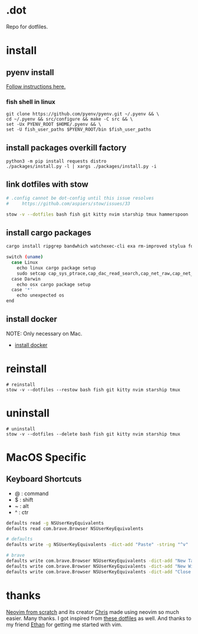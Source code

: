 # .dot

Repo for dotfiles.

# install

## pyenv install

[Follow instructions here.](https://github.com/pyenv/pyenv)

### fish shell in linux

```
git clone https://github.com/pyenv/pyenv.git ~/.pyenv && \
cd ~/.pyenv && src/configure && make -C src && \
set -Ux PYENV_ROOT $HOME/.pyenv && \
set -U fish_user_paths $PYENV_ROOT/bin $fish_user_paths
```

## install packages overkill factory

```
python3 -m pip install requests distro
./packages/install.py -l | xargs ./packages/install.py -i
```

## link dotfiles with stow

```bash
# .config cannot be dot-config until this issue resolves
#     https://github.com/aspiers/stow/issues/33

stow -v --dotfiles bash fish git kitty nvim starship tmux hammerspoon
```

## install cargo packages

```sh
cargo install ripgrep bandwhich watchexec-cli exa rm-improved stylua fd-find

switch (uname)
  case Linux
    echo linux cargo package setup
    sudo setcap cap_sys_ptrace,cap_dac_read_search,cap_net_raw,cap_net_admin+ep (which bandwhich)
  case Darwin
    echo osx cargo package setup
  case '*'
    echo unexpected os
end
```

## install docker

NOTE: Only necessary on Mac.

- [install docker](https://docs.docker.com/desktop/mac/install/)

# reinstall

```
# reinstall
stow -v --dotfiles --restow bash fish git kitty nvim starship tmux
```

# uninstall

```
# uninstall
stow -v --dotfiles --delete bash fish git kitty nvim starship tmux
```

# MacOS Specific

## Keyboard Shortcuts

- @ : command
- $ : shift
- ~ : alt 
- ^ : ctr

```sh
defaults read -g NSUserKeyEquivalents
defaults read com.brave.Browser NSUserKeyEquivalents
```

```sh
# defaults
defaults write -g NSUserKeyEquivalents -dict-add "Paste" -string "^v"

# brave
defaults write com.brave.Browser NSUserKeyEquivalents -dict-add "New Tab" -string "^t"
defaults write com.brave.Browser NSUserKeyEquivalents -dict-add "New Window" -string "^n"
defaults write com.brave.Browser NSUserKeyEquivalents -dict-add "Close Tab" -string "^w"
```

# thanks

[Neovim from scratch](https://github.com/LunarVim/Neovim-from-scratch) and its
creator [Chris](https://github.com/ChristianChiarulli) made using neovim so
much easier. Many thanks. I got inspired from [these
dotfiles](https://github.com/lukas-reineke?tab=repositories) as well. And
thanks to my friend [Ethan](https://github.com/EthanJWright) for getting me
started with vim.
